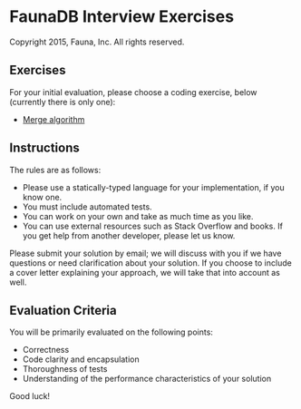 # FaunaDB Interview Exercises

Copyright 2015, Fauna, Inc. All rights reserved.

## Exercises

For your initial evaluation, please choose a coding exercise, below (currently there is only one):

- [Merge algorithm](https://github.com/faunadb/exercises/blob/master/merge.md)

## Instructions

The rules are as follows:

- Please use a statically-typed language for your implementation, if you know one.
- You must include automated tests.
- You can work on your own and take as much time as you like.
- You can use external resources such as Stack Overflow and books. If you get help from another developer, please let us know.

Please submit your solution by email; we will discuss with you if we have questions or need clarification about your solution. If you choose to include a cover letter explaining your approach, we will take that into account as well.

## Evaluation Criteria

You will be primarily evaluated on the following points:

- Correctness
- Code clarity and encapsulation
- Thoroughness of tests
- Understanding of the performance characteristics of your solution

Good luck!
